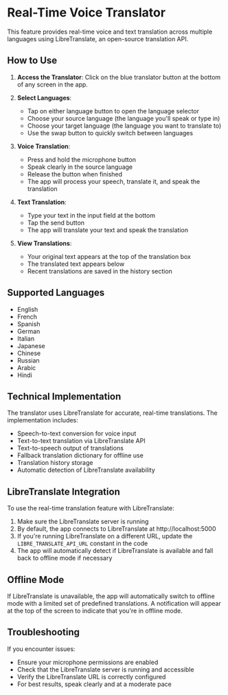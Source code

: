 # Real-Time Voice Translator

This feature provides real-time voice and text translation across multiple languages using LibreTranslate, an open-source translation API.

## How to Use

1. **Access the Translator**: Click on the blue translator button at the bottom of any screen in the app.

2. **Select Languages**:
   - Tap on either language button to open the language selector
   - Choose your source language (the language you'll speak or type in)
   - Choose your target language (the language you want to translate to)
   - Use the swap button to quickly switch between languages

3. **Voice Translation**:
   - Press and hold the microphone button
   - Speak clearly in the source language
   - Release the button when finished
   - The app will process your speech, translate it, and speak the translation

4. **Text Translation**:
   - Type your text in the input field at the bottom
   - Tap the send button
   - The app will translate your text and speak the translation

5. **View Translations**:
   - Your original text appears at the top of the translation box
   - The translated text appears below
   - Recent translations are saved in the history section

## Supported Languages

- English
- French
- Spanish
- German
- Italian
- Japanese
- Chinese
- Russian
- Arabic
- Hindi

## Technical Implementation

The translator uses LibreTranslate for accurate, real-time translations. The implementation includes:

- Speech-to-text conversion for voice input
- Text-to-text translation via LibreTranslate API
- Text-to-speech output of translations
- Fallback translation dictionary for offline use
- Translation history storage
- Automatic detection of LibreTranslate availability

## LibreTranslate Integration

To use the real-time translation feature with LibreTranslate:

1. Make sure the LibreTranslate server is running
2. By default, the app connects to LibreTranslate at http://localhost:5000
3. If you're running LibreTranslate on a different URL, update the `LIBRE_TRANSLATE_API_URL` constant in the code
4. The app will automatically detect if LibreTranslate is available and fall back to offline mode if necessary

## Offline Mode

If LibreTranslate is unavailable, the app will automatically switch to offline mode with a limited set of predefined translations. A notification will appear at the top of the screen to indicate that you're in offline mode.

## Troubleshooting

If you encounter issues:
- Ensure your microphone permissions are enabled
- Check that the LibreTranslate server is running and accessible
- Verify the LibreTranslate URL is correctly configured
- For best results, speak clearly and at a moderate pace 